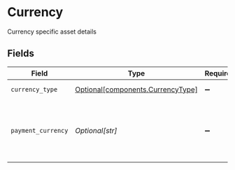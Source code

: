 # Currency

Currency specific asset details


## Fields

| Field                                                                                                             | Type                                                                                                              | Required                                                                                                          | Description                                                                                                       | Example                                                                                                           |
| ----------------------------------------------------------------------------------------------------------------- | ----------------------------------------------------------------------------------------------------------------- | ----------------------------------------------------------------------------------------------------------------- | ----------------------------------------------------------------------------------------------------------------- | ----------------------------------------------------------------------------------------------------------------- |
| `currency_type`                                                                                                   | [Optional[components.CurrencyType]](../../models/components/currencytype.md)                                      | :heavy_minus_sign:                                                                                                | Indicates the type of currency                                                                                    | CURRENCY                                                                                                          |
| `payment_currency`                                                                                                | *Optional[str]*                                                                                                   | :heavy_minus_sign:                                                                                                | Indicates the name of asset for the underlying payment_currency when the `currency_type` is `CURRENCY_EQUIVALENT` | assets/8395                                                                                                       |